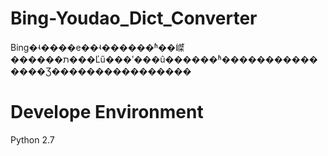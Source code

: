 Bing-Youdao_Dict_Converter
=================


Bing�ʵ����е��ʵ������ʱ��嵥֮������ת���Ľű���ʹ���û������ʱ���������������Ʒ����������������




Develope Environment
====================


Python 2.7

